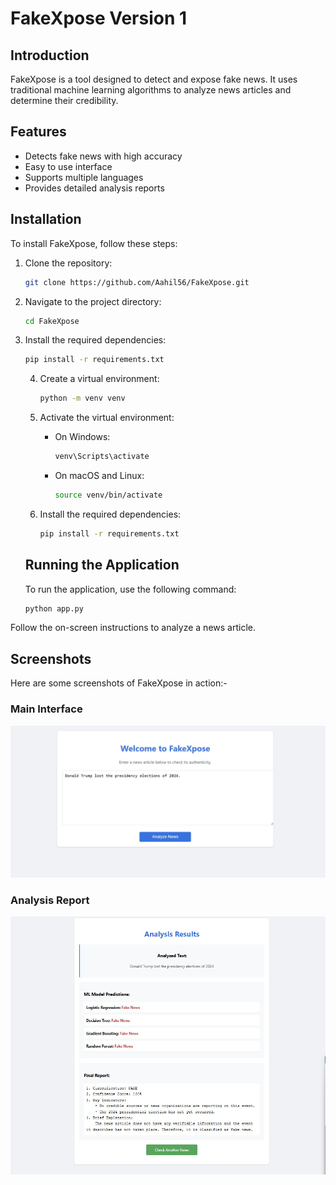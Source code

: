 # FakeXpose Version 1

## Introduction
FakeXpose is a tool designed to detect and expose fake news. It uses traditional machine learning algorithms to analyze news articles and determine their credibility.

## Features
- Detects fake news with high accuracy
- Easy to use interface
- Supports multiple languages
- Provides detailed analysis reports

## Installation
To install FakeXpose, follow these steps:
1. Clone the repository:
    ```bash
    git clone https://github.com/Aahil56/FakeXpose.git
    ```
2. Navigate to the project directory:
    ```bash
    cd FakeXpose
    ```
3. Install the required dependencies:
    ```bash
    pip install -r requirements.txt
    ```
    4. Create a virtual environment:
        ```bash
        python -m venv venv
        ```

    5. Activate the virtual environment:
        - On Windows:
            ```bash
            venv\Scripts\activate
            ```
        - On macOS and Linux:
            ```bash
            source venv/bin/activate
            ```

    6. Install the required dependencies:
        ```bash
        pip install -r requirements.txt
        ```

    ## Running the Application
    To run the application, use the following command:
    ```bash
    python app.py
    ```

Follow the on-screen instructions to analyze a news article.

## Screenshots
Here are some screenshots of FakeXpose in action:-

### Main Interface
![Main Interface](images/interface.jpg)

### Analysis Report
![Analysis Report](images/result%20page.jpg)
